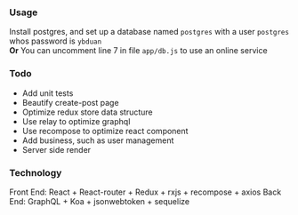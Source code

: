 ### Usage
Install postgres, and set up a database named `postgres` with a user `postgres` whos password is `ybduan`  
**Or** You can uncomment line 7 in file `app/db.js` to use an online service
### Todo
* Add unit tests
* Beautify create-post page
* Optimize redux store data structure
* Use relay to optimize graphql
* Use recompose to optimize react component
* Add business, such as user management
* Server side render


### Technology
Front End: React + React-router + Redux + rxjs + recompose + axios
Back End:  GraphQL + Koa + jsonwebtoken + sequelize

